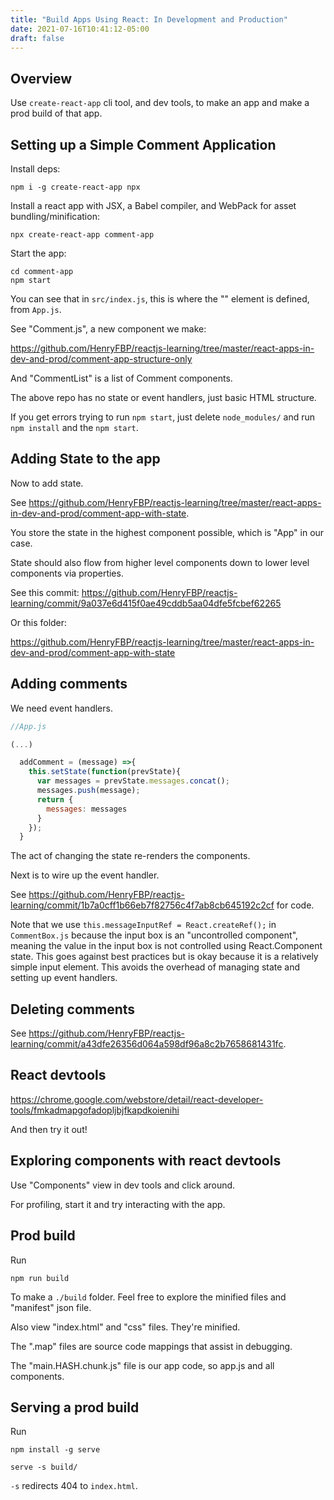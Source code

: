 ```yaml
---
title: "Build Apps Using React: In Development and Production"
date: 2021-07-16T10:41:12-05:00
draft: false
---
```


## Overview

Use `create-react-app` cli tool, and dev tools, to make an app and make a prod build of that app.

## Setting up a Simple Comment Application  

Install deps:

    npm i -g create-react-app npx

Install a react app with JSX, a Babel compiler, and WebPack for asset bundling/minification:

    npx create-react-app comment-app

Start the app:

    cd comment-app
    npm start

You can see that in `src/index.js`, this is where the "<App/>" element is defined, from `App.js`.

See "Comment.js", a new component we make:

<https://github.com/HenryFBP/reactjs-learning/tree/master/react-apps-in-dev-and-prod/comment-app-structure-only>

And "CommentList" is a list of Comment components.

The above repo has no state or event handlers, just basic HTML structure.

If you get errors trying to run `npm start`, just delete `node_modules/` and run `npm install` and the `npm start`.

## Adding State to the app

Now to add state.

See <https://github.com/HenryFBP/reactjs-learning/tree/master/react-apps-in-dev-and-prod/comment-app-with-state>.

You store the state in the highest component possible, which is "App" in our case.

State should also flow from higher level components down to lower level components via properties.

See this commit: <https://github.com/HenryFBP/reactjs-learning/commit/9a037e6d415f0ae49cddb5aa04dfe5fcbef62265>

Or this folder:

<https://github.com/HenryFBP/reactjs-learning/tree/master/react-apps-in-dev-and-prod/comment-app-with-state>

## Adding comments

We need event handlers.

```jsx
//App.js

(...)

  addComment = (message) =>{
    this.setState(function(prevState){
      var messages = prevState.messages.concat();
      messages.push(message);
      return {
        messages: messages
      }
    });
  }

```

The act of changing the state re-renders the components.

Next is to wire up the event handler.

See <https://github.com/HenryFBP/reactjs-learning/commit/1b7a0cff1b66eb7f82756c4f7ab8cb645192c2cf> for code.

Note that we use `this.messageInputRef = React.createRef();` in `CommentBox.js` because the input box is an "uncontrolled component", meaning the value in the input box is not controlled using React.Component state. This goes against best practices but is okay because it is a relatively simple input element. This avoids the overhead of managing state and setting up event handlers.

## Deleting comments

See <https://github.com/HenryFBP/reactjs-learning/commit/a43dfe26356d064a598df96a8c2b7658681431fc>.

## React devtools

<https://chrome.google.com/webstore/detail/react-developer-tools/fmkadmapgofadopljbjfkapdkoienihi>

And then try it out!

## Exploring components with react devtools

Use "Components" view in dev tools and click around.

For profiling, start it and try interacting with the app.

## Prod build

Run

    npm run build

To make a `./build` folder. Feel free to explore the minified files and "manifest" json file.

Also view "index.html" and "css" files. They're minified.

The ".map" files are source code mappings that assist in debugging.

The "main.HASH.chunk.js" file is our app code, so app.js and all components.

## Serving a prod build

Run

    npm install -g serve

    serve -s build/

`-s` redirects 404 to `index.html`.

